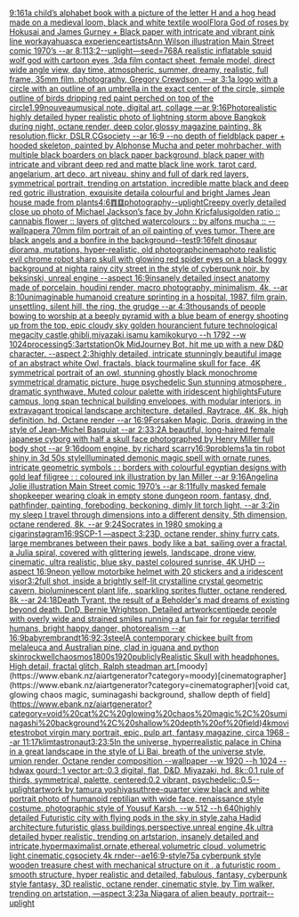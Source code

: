[9:16](https://www.ebank.nz/aiartgenerator?category=9%3A16)[1](https://www.ebank.nz/aiartgenerator?category=1)[](https://www.ebank.nz/aiartgenerator?category=)[a child’s alphabet book with a picture of the letter H and a hog head  made on a medieval loom, black and white textile wool](https://www.ebank.nz/aiartgenerator?category=a%20child%E2%80%99s%20alphabet%20book%20with%20a%20picture%20of%20the%20letter%20H%20and%20a%20hog%20head%20%20made%20on%20a%20medieval%20loom%2C%20black%20and%20white%20textile%20wool)[Flora God of roses by Hokusai and James Gurney + Black paper with intricate and vibrant pink line work](https://www.ebank.nz/aiartgenerator?category=Flora%20God%20of%20roses%20by%20Hokusai%20and%20James%20Gurney%20%2B%20Black%20paper%20with%20intricate%20and%20vibrant%20pink%20line%20work)[ayahuasca experience](https://www.ebank.nz/aiartgenerator?category=ayahuasca%20experience)[artists](https://www.ebank.nz/aiartgenerator?category=artists)[Ann Wilson illustration Main Street comic 1970’s --ar 8:11](https://www.ebank.nz/aiartgenerator?category=Ann%20Wilson%20illustration%20Main%20Street%20comic%201970%E2%80%99s%20--ar%208%3A11)[3:2](https://www.ebank.nz/aiartgenerator?category=3%3A2)[--uplight](https://www.ebank.nz/aiartgenerator?category=--uplight)[—seed=768](https://www.ebank.nz/aiartgenerator?category=%E2%80%94seed%3D768)[A realistic inflatable squid wolf god with cartoon eyes ,3d](https://www.ebank.nz/aiartgenerator?category=A%20realistic%20inflatable%20squid%20wolf%20god%20with%20cartoon%20eyes%20%2C3d)[a film contact sheet, female model, direct wide angle view, day time, atmospheric, summer, dreamy, realistic, full frame, 35mm film, photography, Gregory Crewdson, —ar 3:1](https://www.ebank.nz/aiartgenerator?category=a%20film%20contact%20sheet%2C%20female%20model%2C%20direct%20wide%20angle%20view%2C%20day%20time%2C%20atmospheric%2C%20summer%2C%20dreamy%2C%20realistic%2C%20full%20frame%2C%2035mm%20film%2C%20photography%2C%20Gregory%20Crewdson%2C%20%E2%80%94ar%203%3A1)[a logo with a circle  with an outline of an umbrella in the exact center of the circle, simple outline of birds dripping red paint perched on top of the circle](https://www.ebank.nz/aiartgenerator?category=a%20logo%20with%20a%20circle%20%20with%20an%20outline%20of%20an%20umbrella%20in%20the%20exact%20center%20of%20the%20circle%2C%20simple%20outline%20of%20birds%20dripping%20red%20paint%20perched%20on%20top%20of%20the%20circle)[1.99](https://www.ebank.nz/aiartgenerator?category=1.99)[nouveau](https://www.ebank.nz/aiartgenerator?category=nouveau)[musical note, digital art, collage —ar 9:16](https://www.ebank.nz/aiartgenerator?category=musical%20note%2C%20digital%20art%2C%20collage%20%E2%80%94ar%209%3A16)[Photorealistic highly detailed hyper realistic photo of lightning storm above Bangkok during night,  octane render, deep color,glossy magazine painting, 8k resolution,flickr, DSLR,CGsociety  --ar 16:9 --no depth of field](https://www.ebank.nz/aiartgenerator?category=Photorealistic%20highly%20detailed%20hyper%20realistic%20photo%20of%20lightning%20storm%20above%20Bangkok%20during%20night%2C%20%20octane%20render%2C%20deep%20color%2Cglossy%20magazine%20painting%2C%208k%20resolution%2Cflickr%2C%20DSLR%2CCGsociety%20%20--ar%2016%3A9%20--no%20depth%20of%20field)[black paper + hooded skeleton, painted by Alphonse Mucha and peter mohrbacher, with multiple black boarders on black paper background, black paper with intricate and vibrant deep red and matte black line work, tarot card, angelarium, art deco, art niveau, shiny and full of dark red layers, symmetrical portrait, trending on artstation, incredible matte black and deep red gotric illustration, exquisite detail](https://www.ebank.nz/aiartgenerator?category=black%20paper%20%2B%20hooded%20skeleton%2C%20painted%20by%20Alphonse%20Mucha%20and%20peter%20mohrbacher%2C%20with%20multiple%20black%20boarders%20on%20black%20paper%20background%2C%20black%20paper%20with%20intricate%20and%20vibrant%20deep%20red%20and%20matte%20black%20line%20work%2C%20tarot%20card%2C%20angelarium%2C%20art%20deco%2C%20art%20niveau%2C%20shiny%20and%20full%20of%20dark%20red%20layers%2C%20symmetrical%20portrait%2C%20trending%20on%20artstation%2C%20incredible%20matte%20black%20and%20deep%20red%20gotric%20illustration%2C%20exquisite%20detail)[a colourful and bright James Jean house made from plants](https://www.ebank.nz/aiartgenerator?category=a%20colourful%20and%20bright%20James%20Jean%20house%20made%20from%20plants)[4:6](https://www.ebank.nz/aiartgenerator?category=4%3A6)[䷓䷨](https://www.ebank.nz/aiartgenerator?category=%E4%B7%93%E4%B7%A8)[photography](https://www.ebank.nz/aiartgenerator?category=photography)[--uplight](https://www.ebank.nz/aiartgenerator?category=--uplight)[Creepy overly detailed close up photo of Michael Jackson’s face by John Kricfalusi](https://www.ebank.nz/aiartgenerator?category=Creepy%20overly%20detailed%20close%20up%20photo%20of%20Michael%20Jackson%E2%80%99s%20face%20by%20John%20Kricfalusi)[golden ratio :: cannabis flower :: layers of glitched watercolours :: by alfons mucha :: --wallpaper](https://www.ebank.nz/aiartgenerator?category=golden%20ratio%20%3A%3A%20cannabis%20flower%20%3A%3A%20layers%20of%20glitched%20watercolours%20%3A%3A%20by%20alfons%20mucha%20%3A%3A%20--wallpaper)[a 70mm film portrait of an oil painting of yves tumor. There are black angels and a bonfire in the background](https://www.ebank.nz/aiartgenerator?category=a%2070mm%20film%20portrait%20of%20an%20oil%20painting%20of%20yves%20tumor.%20There%20are%20black%20angels%20and%20a%20bonfire%20in%20the%20background)[--test](https://www.ebank.nz/aiartgenerator?category=--test)[9:16](https://www.ebank.nz/aiartgenerator?category=9%3A16)[felt dinosaur diorama, mutations, hyper-realistic, old photograph](https://www.ebank.nz/aiartgenerator?category=felt%20dinosaur%20diorama%2C%20mutations%2C%20hyper-realistic%2C%20old%20photograph)[cinema](https://www.ebank.nz/aiartgenerator?category=cinema)[photo realistic evil chrome robot sharp skull with glowing red spider eyes on a black foggy background at night](https://www.ebank.nz/aiartgenerator?category=photo%20realistic%20evil%20chrome%20robot%20sharp%20skull%20with%20glowing%20red%20spider%20eyes%20on%20a%20black%20foggy%20background%20at%20night)[a rainy city street in the style of cyberpunk noir, by beksinski, unreal engine --aspect 16:9](https://www.ebank.nz/aiartgenerator?category=a%20rainy%20city%20street%20in%20the%20style%20of%20cyberpunk%20noir%2C%20by%20beksinski%2C%20unreal%20engine%20--aspect%2016%3A9)[insanely detailed insect anatomy made of porcelain, houdini render, macro photography, minimalism, 4k, --ar 8:10](https://www.ebank.nz/aiartgenerator?category=insanely%20detailed%20insect%20anatomy%20made%20of%20porcelain%2C%20houdini%20render%2C%20macro%20photography%2C%20minimalism%2C%204k%2C%20--ar%208%3A10)[unimaginable humanoid creature sprinting in a hospital, 1987, film grain, unsettling, silent hill, the ring, the grudge --ar 4:3](https://www.ebank.nz/aiartgenerator?category=unimaginable%20humanoid%20creature%20sprinting%20in%20a%20hospital%2C%201987%2C%20film%20grain%2C%20unsettling%2C%20silent%20hill%2C%20the%20ring%2C%20the%20grudge%20--ar%204%3A3)[thousands of people bowing to worship at a beeply pyramid with a blue beam of energy shooting up from the top, epic cloudy sky golden hour](https://www.ebank.nz/aiartgenerator?category=thousands%20of%20people%20bowing%20to%20worship%20at%20a%20beeply%20pyramid%20with%20a%20blue%20beam%20of%20energy%20shooting%20up%20from%20the%20top%2C%20epic%20cloudy%20sky%20golden%20hour)[ancient future technological megacity castle,ghibli,miyazaki,isamu kamikokuryo  --h 1792  --w 1024](https://www.ebank.nz/aiartgenerator?category=ancient%20future%20technological%20megacity%20castle%2Cghibli%2Cmiyazaki%2Cisamu%20kamikokuryo%20%20--h%201792%20%20--w%201024)[processing](https://www.ebank.nz/aiartgenerator?category=processing)[5:3](https://www.ebank.nz/aiartgenerator?category=5%3A3)[artstation](https://www.ebank.nz/aiartgenerator?category=artstation)[Ok MidJourney Bot, hit me up with a new D&D character. --aspect 2:3](https://www.ebank.nz/aiartgenerator?category=Ok%20MidJourney%20Bot%2C%20hit%20me%20up%20with%20a%20new%20D%26D%20character.%20--aspect%202%3A3)[highly detailed, intricate stunningly beautiful image of an abstract white Owl, fractals, black tourmaline skull for face, 4K symmetrical portrait of an owl, stunning ghostly black monochrome symmetrical dramatic picture, huge psychedelic Sun stunning atmosphere , dramatic synthwave, Muted colour palette with iridescent highlights](https://www.ebank.nz/aiartgenerator?category=highly%20detailed%2C%20intricate%20stunningly%20beautiful%20image%20of%20an%20abstract%20white%20Owl%2C%20fractals%2C%20black%20tourmaline%20skull%20for%20face%2C%204K%20symmetrical%20portrait%20of%20an%20owl%2C%20stunning%20ghostly%20black%20monochrome%20symmetrical%20dramatic%20picture%2C%20huge%20psychedelic%20Sun%20stunning%20atmosphere%20%2C%20dramatic%20synthwave%2C%20Muted%20colour%20palette%20with%20iridescent%20highlights)[Future campus, long span technical building envelopes, with modular interiors, in extravagant tropical landscape architecture, detailed, Raytrace, 4K, 8k, high definition, hd, Octane render --ar 16:9](https://www.ebank.nz/aiartgenerator?category=Future%20campus%2C%20long%20span%20technical%20building%20envelopes%2C%20with%20modular%20interiors%2C%20in%20extravagant%20tropical%20landscape%20architecture%2C%20detailed%2C%20Raytrace%2C%204K%2C%208k%2C%20high%20definition%2C%20hd%2C%20Octane%20render%20--ar%2016%3A9)[Forsaken Magic, Doris, drawing in the style of Jean-Michel Basquiat --ar 2:3](https://www.ebank.nz/aiartgenerator?category=Forsaken%20Magic%2C%20Doris%2C%20drawing%20in%20the%20style%20of%20Jean-Michel%20Basquiat%20--ar%202%3A3)[3:2](https://www.ebank.nz/aiartgenerator?category=3%3A2)[A beautiful, long-haired female japanese cyborg with half a skull face photographed by Henry Miller full body shot --ar 9:16](https://www.ebank.nz/aiartgenerator?category=A%20beautiful%2C%20long-haired%20female%20japanese%20cyborg%20with%20half%20a%20skull%20face%20photographed%20by%20Henry%20Miller%20full%20body%20shot%20--ar%209%3A16)[doom engine, by richard scarry](https://www.ebank.nz/aiartgenerator?category=doom%20engine%2C%20by%20richard%20scarry)[16:9](https://www.ebank.nz/aiartgenerator?category=16%3A9)[problems](https://www.ebank.nz/aiartgenerator?category=problems)[1](https://www.ebank.nz/aiartgenerator?category=1)[a tin robot shiny in 3d 50s style](https://www.ebank.nz/aiartgenerator?category=a%20tin%20robot%20shiny%20in%203d%2050s%20style)[Illuminated demonic magic spell with ornate runes, intricate geometric symbols : : borders with colourful egyptian designs with gold leaf filigree : : coloured ink illustration by Ian Miller --ar 9:16](https://www.ebank.nz/aiartgenerator?category=Illuminated%20demonic%20magic%20spell%20with%20ornate%20runes%2C%20intricate%20geometric%20symbols%20%3A%20%3A%20borders%20with%20colourful%20egyptian%20designs%20with%20gold%20leaf%20filigree%20%3A%20%3A%20coloured%20ink%20illustration%20by%20Ian%20Miller%20--ar%209%3A16)[Angelina Jolie illustration Main Street comic 1970’s --ar 8:11](https://www.ebank.nz/aiartgenerator?category=Angelina%20Jolie%20illustration%20Main%20Street%20comic%201970%E2%80%99s%20--ar%208%3A11)[fully masked female shopkeeper wearing cloak in empty stone dungeon room, fantasy, dnd, pathfinder, painting, foreboding, beckoning, dimly lit torch light, --ar 3:2](https://www.ebank.nz/aiartgenerator?category=fully%20masked%20female%20shopkeeper%20wearing%20cloak%20in%20empty%20stone%20dungeon%20room%2C%20fantasy%2C%20dnd%2C%20pathfinder%2C%20painting%2C%20foreboding%2C%20beckoning%2C%20dimly%20lit%20torch%20light%2C%20--ar%203%3A2)[in my sleep I travel through dimensions into a different density, 5th dimension,  octane rendered,  8k, --ar 9:24](https://www.ebank.nz/aiartgenerator?category=in%20my%20sleep%20I%20travel%20through%20dimensions%20into%20a%20different%20density%2C%205th%20dimension%2C%20%20octane%20rendered%2C%20%208k%2C%20--ar%209%3A24)[Socrates in 1980 smoking a cigar](https://www.ebank.nz/aiartgenerator?category=Socrates%20in%201980%20smoking%20a%20cigar)[instagram](https://www.ebank.nz/aiartgenerator?category=instagram)[16:9](https://www.ebank.nz/aiartgenerator?category=16%3A9)[SCP-1 —aspect 3:2](https://www.ebank.nz/aiartgenerator?category=SCP-1%20%E2%80%94aspect%203%3A2)[3D, octane render, shiny furry cats, large membranes between their paws, body like a bat, sailing over a fractal, a Julia spiral, covered with glittering jewels, landscape, drone view, cinematic, ultra realistic, blue sky, pastel coloured sunrise, 4K UHD --aspect 16:9](https://www.ebank.nz/aiartgenerator?category=3D%2C%20octane%20render%2C%20shiny%20furry%20cats%2C%20large%20membranes%20between%20their%20paws%2C%20body%20like%20a%20bat%2C%20sailing%20over%20a%20fractal%2C%20a%20Julia%20spiral%2C%20covered%20with%20glittering%20jewels%2C%20landscape%2C%20drone%20view%2C%20cinematic%2C%20ultra%20realistic%2C%20blue%20sky%2C%20pastel%20coloured%20sunrise%2C%204K%20UHD%20--aspect%2016%3A9)[neon yellow motorbike helmet with 20 stickers and a iridescent visor](https://www.ebank.nz/aiartgenerator?category=neon%20yellow%20motorbike%20helmet%20with%2020%20stickers%20and%20a%20iridescent%20visor)[3:2](https://www.ebank.nz/aiartgenerator?category=3%3A2)[full shot, inside a brightly self-lit crystalline crystal geometric cavern, bioluminescent plant life,, sparkling sprites flutter, octane rendered, 8k --ar 24:18](https://www.ebank.nz/aiartgenerator?category=full%20shot%2C%20inside%20a%20brightly%20self-lit%20crystalline%20crystal%20geometric%20cavern%2C%20bioluminescent%20plant%20life%2C%2C%20sparkling%20sprites%20flutter%2C%20octane%20rendered%2C%208k%20--ar%2024%3A18)[Death Tyrant, the result of a Beholder's mad dreams of existing beyond death. DnD, Bernie Wrightson, Detailed artwork](https://www.ebank.nz/aiartgenerator?category=Death%20Tyrant%2C%20the%20result%20of%20a%20Beholder%27s%20mad%20dreams%20of%20existing%20beyond%20death.%20DnD%2C%20Bernie%20Wrightson%2C%20Detailed%20artwork)[centipede people with overly wide and strained smiles running a fun fair for regular terrified humans, bright happy danger, photorealism --ar 16:9](https://www.ebank.nz/aiartgenerator?category=centipede%20people%20with%20overly%20wide%20and%20strained%20smiles%20running%20a%20fun%20fair%20for%20regular%20terrified%20humans%2C%20bright%20happy%20danger%2C%20photorealism%20--ar%2016%3A9)[baby](https://www.ebank.nz/aiartgenerator?category=baby)[rembrandt](https://www.ebank.nz/aiartgenerator?category=rembrandt)[16:9](https://www.ebank.nz/aiartgenerator?category=16%3A9)[2:3](https://www.ebank.nz/aiartgenerator?category=2%3A3)[steel](https://www.ebank.nz/aiartgenerator?category=steel)[A contemporary chickee built from melaleuca and Australian pine, clad in iguana and python skin](https://www.ebank.nz/aiartgenerator?category=A%20contemporary%20chickee%20built%20from%20melaleuca%20and%20Australian%20pine%2C%20clad%20in%20iguana%20and%20python%20skin)[rockwell](https://www.ebank.nz/aiartgenerator?category=rockwell)[chaosmos](https://www.ebank.nz/aiartgenerator?category=chaosmos)[1800s](https://www.ebank.nz/aiartgenerator?category=1800s)[1920](https://www.ebank.nz/aiartgenerator?category=1920)[publicly](https://www.ebank.nz/aiartgenerator?category=publicly)[Realistic Skull with headphones. High detail, fractal glitch, Ralph steadman art.](https://www.ebank.nz/aiartgenerator?category=Realistic%20Skull%20with%20headphones.%20High%20detail%2C%20fractal%20glitch%2C%20Ralph%20steadman%20art.)[moody](https://www.ebank.nz/aiartgenerator?category=moody)[cinematographer](https://www.ebank.nz/aiartgenerator?category=cinematographer)[void cat, glowing chaos magic, suminagashi background, shallow depth of field](https://www.ebank.nz/aiartgenerator?category=void%20cat%2C%20glowing%20chaos%20magic%2C%20suminagashi%20background%2C%20shallow%20depth%20of%20field)[4k](https://www.ebank.nz/aiartgenerator?category=4k)[movie](https://www.ebank.nz/aiartgenerator?category=movie)[test](https://www.ebank.nz/aiartgenerator?category=test)[robot virgin mary portrait, epic, pulp art, fantasy magazine, circa 1968 --ar 11:17](https://www.ebank.nz/aiartgenerator?category=robot%20virgin%20mary%20portrait%2C%20epic%2C%20pulp%20art%2C%20fantasy%20magazine%2C%20circa%201968%20--ar%2011%3A17)[klimt](https://www.ebank.nz/aiartgenerator?category=klimt)[astronaut](https://www.ebank.nz/aiartgenerator?category=astronaut)[3:2](https://www.ebank.nz/aiartgenerator?category=3%3A2)[3:5](https://www.ebank.nz/aiartgenerator?category=3%3A5)[In the universe, hyperrealistic palace in China in a great landscape in the style of Li Bai, breath of the universe style, umion render, Octane render composition --wallpaper --w 1920 --h 1024 --hd](https://www.ebank.nz/aiartgenerator?category=In%20the%20universe%2C%20hyperrealistic%20palace%20in%20China%20in%20a%20great%20landscape%20in%20the%20style%20of%20Li%20Bai%2C%20breath%20of%20the%20universe%20style%2C%20umion%20render%2C%20Octane%20render%20composition%20--wallpaper%20--w%201920%20--h%201024%20--hd)[wax gourd::1 vector art::0.3 digital, flat, D&D, Miyazaki, hd, 8k::0.1 rule of thirds, symmetrical, palette, centered:0.2 vibrant, psychedelic::0.5](https://www.ebank.nz/aiartgenerator?category=wax%20gourd%3A%3A1%20vector%20art%3A%3A0.3%20digital%2C%20flat%2C%20D%26D%2C%20Miyazaki%2C%20hd%2C%208k%3A%3A0.1%20rule%20of%20thirds%2C%20symmetrical%2C%20palette%2C%20centered%3A0.2%20vibrant%2C%20psychedelic%3A%3A0.5)[--uplight](https://www.ebank.nz/aiartgenerator?category=--uplight)[artwork by tamura yoshiyasu](https://www.ebank.nz/aiartgenerator?category=artwork%20by%20tamura%20yoshiyasu)[three-quarter view black and white portrait photo of humanoid reptilian with wide face, renaissance style costume, photographic style of Yousuf Karsh, --w 512 --h 640](https://www.ebank.nz/aiartgenerator?category=three-quarter%20view%20black%20and%20white%20portrait%20photo%20of%20humanoid%20reptilian%20with%20wide%20face%2C%20renaissance%20style%20costume%2C%20photographic%20style%20of%20Yousuf%20Karsh%2C%20--w%20512%20--h%20640)[highly detailed Futuristic city with flying pods in the sky in style,zaha Hadid architecture,futuristic glass buildings,perspective,unreal engine,4k,ultra detailed hyper realistic, trending on artstarion, insanely detailed and intricate,hypermaximalist,ornate,ethereal,volumetric cloud, volumetric light,cinematic,cgsociety,4k rnder--ae16:9-](https://www.ebank.nz/aiartgenerator?category=highly%20detailed%20Futuristic%20city%20with%20flying%20pods%20in%20the%20sky%20in%20style%2Czaha%20Hadid%20architecture%2Cfuturistic%20glass%20buildings%2Cperspective%2Cunreal%20engine%2C4k%2Cultra%20detailed%20hyper%20realistic%2C%20trending%20on%20artstarion%2C%20insanely%20detailed%20and%20intricate%2Chypermaximalist%2Cornate%2Cethereal%2Cvolumetric%20cloud%2C%20volumetric%20light%2Ccinematic%2Ccgsociety%2C4k%20rnder--ae16%3A9-)[style](https://www.ebank.nz/aiartgenerator?category=style)[75](https://www.ebank.nz/aiartgenerator?category=75)[a cyberpunk style wooden treasure chest with mechanical structure on it , a futuristic room , smooth structure, hyper realistic and detailed, fabulous, fantasy, cyberpunk style fantasy, 3D realistic, octane render, cinematic style, by Tim walker, trending on artstation, —aspect 3:2](https://www.ebank.nz/aiartgenerator?category=a%20cyberpunk%20style%20wooden%20treasure%20chest%20with%20mechanical%20structure%20on%20it%20%2C%20a%20futuristic%20room%20%2C%20smooth%20structure%2C%20hyper%20realistic%20and%20detailed%2C%20fabulous%2C%20fantasy%2C%20cyberpunk%20style%20fantasy%2C%203D%20realistic%2C%20octane%20render%2C%20cinematic%20style%2C%20by%20Tim%20walker%2C%20trending%20on%20artstation%2C%20%E2%80%94aspect%203%3A2)[3](https://www.ebank.nz/aiartgenerator?category=3)[a Niagara of alien beauty, portrait](https://www.ebank.nz/aiartgenerator?category=a%20Niagara%20of%20alien%20beauty%2C%20portrait)[--uplight](https://www.ebank.nz/aiartgenerator?category=--uplight)